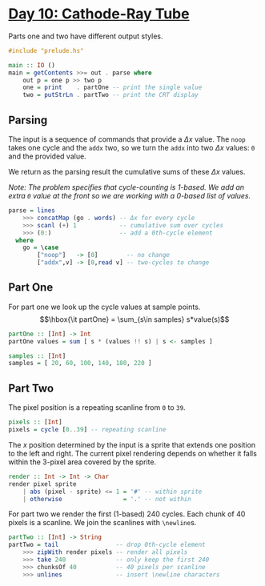 # [Day 10: Cathode-Ray Tube](https://adventofcode.com/2022/day/10)

Parts one and two have different output styles.

```haskell
#include "prelude.hs"

main :: IO ()
main = getContents >>= out . parse where
    out p = one p >> two p
    one = print    . partOne -- print the single value
    two = putStrLn . partTwo -- print the CRT display
```

## Parsing

The input is a sequence of commands that provide a _Δx_ value.
The ``noop`` takes one cycle and the ``addx`` two, so we turn
the ``addx`` into two _Δx_ values: ``0`` and the provided value.

We return as the parsing result the cumulative sums of these _Δx_ values.

_Note: The problem specifies that cycle-counting is 1-based. We add an extra
``0`` value at the front so we are working with a 0-based list of values._

```haskell
parse = lines
    >>> concatMap (go . words) -- Δx for every cycle
    >>> scanl (+) 1            -- cumulative sum over cycles
    >>> (0:)                   -- add a 0th-cycle element
  where
    go = \case
        ["noop"]   -> [0]        -- no change
        ["addx",v] -> [0,read v] -- two-cycles to change
```

## Part One

For part one we look up the cycle values at sample points.
$$\hbox{\it partOne} = \sum_{s\in samples} s*value(s)$$

```haskell
partOne :: [Int] -> Int
partOne values = sum [ s * (values !! s) | s <- samples ]

samples :: [Int]
samples = [ 20, 60, 100, 140, 180, 220 ]
```

## Part Two

The pixel position is a repeating scanline from ``0`` to ``39``.

```haskell
pixels :: [Int]
pixels = cycle [0..39] -- repeating scanline
```

The _x_ position determined by the input is a sprite that extends one position
to the left and right. The current pixel rendering depends on whether it falls
within the 3-pixel area covered by the sprite.

```haskell
render :: Int -> Int -> Char
render pixel sprite
    | abs (pixel - sprite) <= 1 = '#' -- within sprite
    | otherwise                 = '.' -- not within
```

For part two we render the first (1-based) 240 cycles. Each chunk of 40 pixels
is a scanline. We join the scanlines with ``\newline``s.

```haskell
partTwo :: [Int] -> String
partTwo = tail                -- drop 0th-cycle element
    >>> zipWith render pixels -- render all pixels
    >>> take 240              -- only keep the first 240
    >>> chunksOf 40           -- 40 pixels per scanline
    >>> unlines               -- insert \newline characters
```
